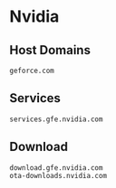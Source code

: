 # Nvidia

## Host Domains

```
geforce.com
```

## Services

```
services.gfe.nvidia.com
```

## Download

```
download.gfe.nvidia.com
ota-downloads.nvidia.com
```
